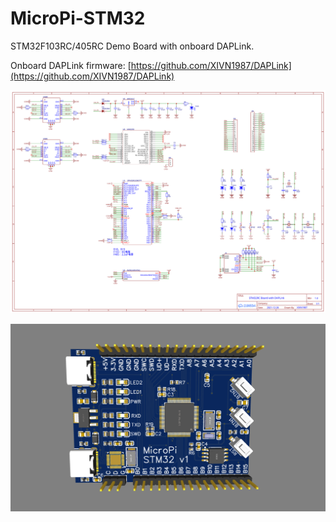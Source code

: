 # MicroPi-STM32
STM32F103RC/405RC Demo Board with onboard DAPLink.

Onboard DAPLink firmware: [https://github.com/XIVN1987/DAPLink](https://github.com/XIVN1987/DAPLink)

![Schematic](https://github.com/XIVN1987/MicroPi-STM32/blob/main/STM32RC.LCSch.svg)

![PCB](https://github.com/XIVN1987/MicroPi-STM32/blob/main/STM32RC.LCPcb.png)
